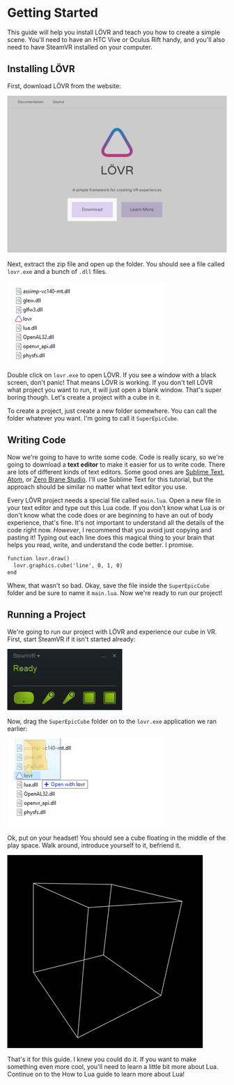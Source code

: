 <!--
category: guide
-->

Getting Started
===

This guide will help you install LÖVR and teach you how to create a simple scene.  You'll need to
have an HTC Vive or Oculus Rift handy, and you'll also need to have SteamVR installed on your
computer.

Installing LÖVR
---

First, download LÖVR from the website:

![LOVR Home Page](../static/img/please.jpg)

Next, extract the zip file and open up the folder.  You should see a file called `lovr.exe` and a
bunch of `.dll` files.

![Archive Contents](../static/img/dlls.png)

Double click on `lovr.exe` to open LÖVR.  If you see a window with a black screen, don't panic!
That means LÖVR is working.  If you don't tell LÖVR what project you want to run, it will just open
a blank window.  That's super boring though.  Let's create a project with a cube in it.

To create a project, just create a new folder somewhere.  You can call the folder whatever you want.
I'm going to call it `SuperEpicCube`.

Writing Code
---

Now we're going to have to write some code.  Code is really scary, so we're going to download a
**text editor** to make it easier for us to write code.  There are lots of different kinds of text
editors.  Some good ones are [Sublime Text](http://www.sublimetext.com), [Atom](http://atom.io), or
[Zero Brane Studio](https://studio.zerobrane.com).  I'll use Sublime Text for this tutorial, but
the approach should be similar no matter what text editor you use.

Every LÖVR project needs a special file called `main.lua`.  Open a new file in your text editor and
type out this Lua code.  If you don't know what Lua is or don't know what the code does or are
beginning to have an out of body experience, that's fine.  It's not important to understand all the
details of the code right now.  *However*, I recommend that you avoid just copying and pasting it!
Typing out each line does this magical thing to your brain that helps you read, write, and
understand the code better.  I promise.

```
function lovr.draw()
  lovr.graphics.cube('line', 0, 1, 0)
end
```

Whew, that wasn't so bad.  Okay, save the file inside the `SuperEpicCube` folder and be sure to name
it `main.lua`.  Now we're ready to run our project!

Running a Project
---

We're going to run our project with LÖVR and experience our cube in VR.  First, start SteamVR if it
isn't started already:

![Steam VR](../static/img/steamvr.png)

Now, drag the `SuperEpicCube` folder on to the `lovr.exe` application we ran earlier:

![Drag and Drop](../static/img/dragonDrop.png)

Ok, put on your headset!  You should see a cube floating in the middle of the play space.  Walk
around, introduce yourself to it, befriend it.

![A Beautiful Cube](../static/img/cube.png)

That's it for this guide.  I knew you could do it.
If you want to make something even more cool, you'll need to learn a little bit more about Lua.
Continue on to the <a data-key="How_to_Lua">How to Lua</a> guide to learn more about Lua!
